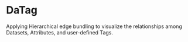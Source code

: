 # DaTag
Applying Hierarchical edge bundling to visualize the relationships among Datasets, Attributes, and user-defined Tags.
